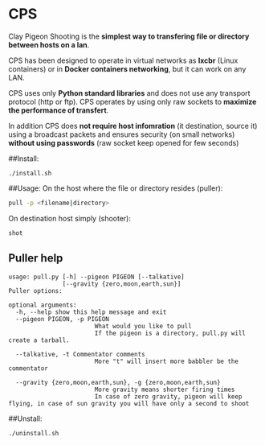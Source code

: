 # CPS
Clay Pigeon Shooting is the **simplest way to transfering file or directory between hosts on a lan**.

CPS has been designed to operate in virtual networks as **lxcbr** (Linux containers) or in **Docker containers networking**, but it can work on any LAN.

CPS uses only **Python standard libraries** and does not use any transport protocol (http or ftp). 
CPS operates by using only raw sockets to **maximize the performance of transfert**.

In addition CPS does **not require host infomration** (it destination, source it) using a broadcast packets and ensures security 
(on small networks) **without using passwords** (raw socket keep opened for few seconds)

##Install:
```
./install.sh
```

##Usage:
On the host where the file or directory resides (puller):
```bash
pull -p <filename|directory>
```

On destination host simply (shooter):
```bash
shot
```

## Puller help
```
usage: pull.py [-h] --pigeon PIGEON [--talkative]
               [--gravity {zero,moon,earth,sun}]
Puller options:

optional arguments:
  -h, --help show this help message and exit
  --pigeon PIGEON, -p PIGEON
                        What would you like to pull
                        If the pigeon is a directory, pull.py will create a tarball.

  --talkative, -t Commentator comments
                        More "t" will insert more babbler be the commentator

  --gravity {zero,moon,earth,sun}, -g {zero,moon,earth,sun}
                        More gravity means shorter firing times
                        In case of zero gravity, pigeon will keep flying, in case of sun gravity you will have only a second to shoot
```

##Unstall:
```
./uninstall.sh
```
